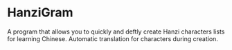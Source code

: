 # HanziGram
A program that allows you to quickly and deftly create Hanzi characters lists for learning Chinese. Automatic translation for characters during creation.
